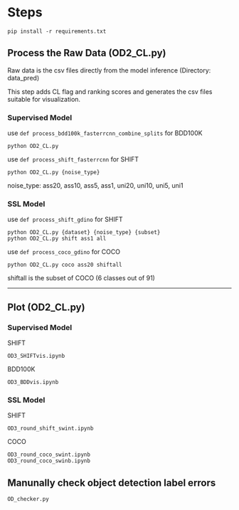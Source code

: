 

# Steps

```
pip install -r requirements.txt
```

## Process the Raw Data (OD2_CL.py)

Raw data is the csv files directly from the model inference  (Directory: data_pred)

This step adds CL flag and ranking scores and generates the csv files suitable for visualization.

### Supervised Model
use `def process_bdd100k_fasterrcnn_combine_splits` for BDD100K
```
python OD2_CL.py
```

use `def process_shift_fasterrcnn` for SHIFT
```
python OD2_CL.py {noise_type}
```
noise_type: ass20, ass10, ass5, ass1, uni20, uni10, uni5, uni1

### SSL Model

use `def process_shift_gdino` for SHIFT
```
python OD2_CL.py {dataset} {noise_type} {subset}
python OD2_CL.py shift ass1 all
```

use `def process_coco_gdino` for COCO
```
python OD2_CL.py coco ass20 shiftall
```
shiftall is the subset of COCO (6 classes out of 91)

---

## Plot (OD2_CL.py)

### Supervised Model
SHIFT
```
OD3_SHIFTvis.ipynb
```

BDD100K
```
OD3_BDDvis.ipynb
```

### SSL Model
SHIFT
```
OD3_round_shift_swint.ipynb
```


COCO
```
OD3_round_coco_swint.ipynb
OD3_round_coco_swinb.ipynb
```


## Manunally check object detection label errors
```
OD_checker.py
```